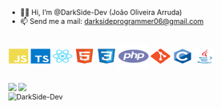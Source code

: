 - 👋🏾 Hi, I’m @DarkSide-Dev (João Oliveira Arruda)
- 📫 Send me a mail: darksideprogrammer06@gmail.com

<!--  <div>
  <a href="https://github.com/DarkSide-Dev">
  <img height="180em" src="https://github-readme-stats.vercel.app/api?username=DarkSide-Dev&show_icons=true&theme=dracula&include_all_commits=true&count_private=true"/>
  <img height="180em" src="https://github-readme-stats.vercel.app/api/top-langs/?username=DarkSide-Dev&layout=compact&langs_count=7&theme=dracula"/>
</div> -->
  
<div style="display: inline_block"><br>
  <img align="center" alt="DarkSide-JS" height="30" width="40" src="https://raw.githubusercontent.com/devicons/devicon/master/icons/javascript/javascript-plain.svg">
  <img align="center" alt="DarkSide-TS" height="30" width="40" src="https://raw.githubusercontent.com/devicons/devicon/master/icons/typescript/typescript-plain.svg">
  <img align="center" alt="DarkSide-React" height="30" width="40" src="https://raw.githubusercontent.com/devicons/devicon/master/icons/react/react-original.svg">
  <img align="center" alt="DarkSide-HTML" height="30" width="40" src="https://raw.githubusercontent.com/devicons/devicon/master/icons/html5/html5-original.svg">
  <img align="center" alt="DarkSide-CSS" height="30" width="40" src="https://raw.githubusercontent.com/devicons/devicon/master/icons/css3/css3-original.svg">
  <img align="center" alt="DarkSide-PHP" height="50" width="60" src="https://raw.githubusercontent.com/devicons/devicon/master/icons/php/php-plain.svg">
  <img align="center" alt="DarkSide-GIT" height="30" width="40" src="https://raw.githubusercontent.com/devicons/devicon/master/icons/git/git-original.svg">
  <img align="center" alt="DarkSide-C" height="30" width="40" src="https://raw.githubusercontent.com/devicons/devicon/master/icons/c/c-original.svg">
  <img align="center" alt="DarkSide-JAVA" height="30" width="40" src="https://raw.githubusercontent.com/devicons/devicon/master/icons/java/java-original.svg">
</div>
  
  ##
  
  <div> 
  <a href = "mailto:darksideprogrammer06@gmail.com"><img src="https://img.shields.io/badge/-Gmail-%23333?style=for-the-badge&logo=gmail&logoColor=white" target="_blank"></a>
  <a href="https://www.linkedin.com/in/joão-victor-oliveira-arruda/" target="_blank"><img src="https://img.shields.io/badge/-LinkedIn-%230077B5?style=for-the-badge&logo=linkedin&logoColor=white" target="_blank"></a> 
 
</div>
 
<div><img src="https://komarev.com/ghpvc/?username=DarkSide-Dev&color=green" alt="DarkSide-Dev" /></div>
